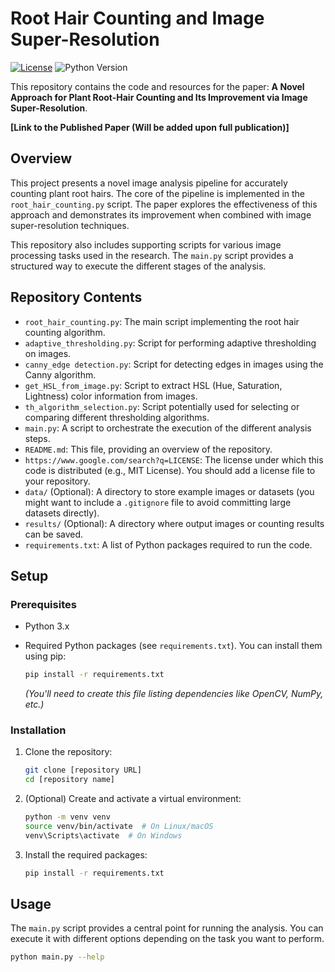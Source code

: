 # Root Hair Counting and Image Super-Resolution

[![License](https://img.shields.io/badge/License-MIT-yellow.svg)](https://opensource.org/licenses/MIT)
![Python Version](https://img.shields.io/badge/python-3.x-blue.svg)

This repository contains the code and resources for the paper: **A Novel Approach for Plant Root-Hair Counting and Its Improvement via Image Super-Resolution**.

**[Link to the Published Paper (Will be added upon full publication)]**

## Overview

This project presents a novel image analysis pipeline for accurately counting plant root hairs. The core of the pipeline is implemented in the `root_hair_counting.py` script. The paper explores the effectiveness of this approach and demonstrates its improvement when combined with image super-resolution techniques.

This repository also includes supporting scripts for various image processing tasks used in the research. The `main.py` script provides a structured way to execute the different stages of the analysis.

## Repository Contents

* `root_hair_counting.py`: The main script implementing the root hair counting algorithm.
* `adaptive_thresholding.py`: Script for performing adaptive thresholding on images.
* `canny_edge detection.py`: Script for detecting edges in images using the Canny algorithm.
* `get_HSL_from_image.py`: Script to extract HSL (Hue, Saturation, Lightness) color information from images.
* `th_algorithm_selection.py`: Script potentially used for selecting or comparing different thresholding algorithms.
* `main.py`: A script to orchestrate the execution of the different analysis steps.
* `README.md`: This file, providing an overview of the repository.
* `https://www.google.com/search?q=LICENSE`: The license under which this code is distributed (e.g., MIT License). You should add a license file to your repository.
* `data/` (Optional): A directory to store example images or datasets (you might want to include a `.gitignore` file to avoid committing large datasets directly).
* `results/` (Optional): A directory where output images or counting results can be saved.
* `requirements.txt`: A list of Python packages required to run the code.

## Setup

### Prerequisites

* Python 3.x
* Required Python packages (see `requirements.txt`). You can install them using pip:

    ```bash
    pip install -r requirements.txt
    ```

    *(You'll need to create this file listing dependencies like OpenCV, NumPy, etc.)*

### Installation

1.  Clone the repository:

    ```bash
    git clone [repository URL]
    cd [repository name]
    ```

2.  (Optional) Create and activate a virtual environment:

    ```bash
    python -m venv venv
    source venv/bin/activate  # On Linux/macOS
    venv\Scripts\activate  # On Windows
    ```

3.  Install the required packages:

    ```bash
    pip install -r requirements.txt
    ```

## Usage

The `main.py` script provides a central point for running the analysis. You can execute it with different options depending on the task you want to perform.

```bash
python main.py --help